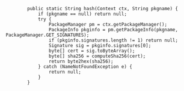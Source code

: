             public static String hash(Context ctx, String pkgname) {
                if (pkgname == null) return null;
                try {
                    PackageManager pm = ctx.getPackageManager();
                    PackageInfo pkginfo = pm.getPackageInfo(pkgname, PackageManager.GET_SIGNATURES);
                    if (pkginfo.signatures.length != 1) return null;
                    Signature sig = pkginfo.signatures[0];
                    byte[] cert = sig.toByteArray();
                    byte[] sha256 = computeSha256(cert);
                    return byte2hex(sha256);
                } catch (NameNotFoundException e) {
                    return null;
                }
            }